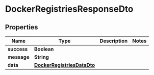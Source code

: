 # DockerRegistriesResponseDto

## Properties
Name | Type | Description | Notes
------------ | ------------- | ------------- | -------------
**success** | **Boolean** |  | 
**message** | **String** |  | 
**data** | [**DockerRegistriesDataDto**](DockerRegistriesDataDto.md) |  | 
